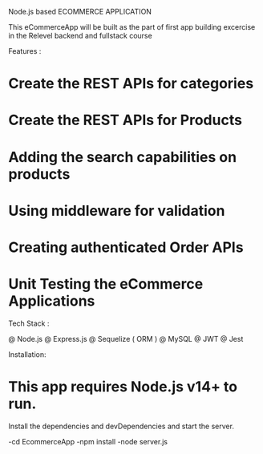 Node.js based ECOMMERCE APPLICATION


This eCommerceApp will be built as the part of first app building excercise in  the Relevel backend and fullstack course

Features :

# Create the REST APIs for categories
# Create the REST APIs for Products
# Adding the search capabilities on products
# Using middleware for validation
# Creating authenticated Order APIs
# Unit Testing the eCommerce Applications

Tech Stack :

@ Node.js
@ Express.js
@ Sequelize ( ORM )
@ MySQL
@ JWT
@ Jest

Installation:

# This app requires Node.js v14+ to run.

Install the dependencies and devDependencies and start the server.

-cd EcommerceApp
-npm install
-node server.js
